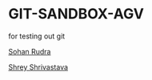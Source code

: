 # GIT-SANDBOX-AGV
for testing out git

[Sohan Rudra](https://github.com/rudrasohan)

[Shrey Shrivastava](https://github.com/shreyshrivastava4799)
